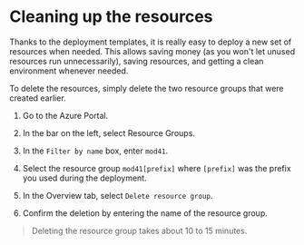 # Cleaning up the resources

Thanks to the deployment templates, it is really easy to deploy a new set of resources when needed. This allows saving money (as you won't let unused resources run unnecessarily), saving resources, and getting a clean environment whenever needed.

To delete the resources, simply delete the two resource groups that were created earlier.

1. Go to the Azure Portal.

2. In the bar on the left, select Resource Groups.

3. In the `Filter by name` box, enter `mod41`.

4. Select the resource group `mod41[prefix]` where `[prefix]` was the prefix you used during the deployment.

5. In the Overview tab, select `Delete resource group`.

6. Confirm the deletion by entering the name of the resource group. 

> Deleting the resource group takes about 10 to 15 minutes.